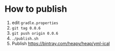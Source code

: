 # How to publish

1. edit `gradle.properties`
1. `git tag 0.0.6`
1. `git push origin 0.0.6`
1. `./publish.sh`
1. Publish https://bintray.com/heapy/heap/yml-ical
